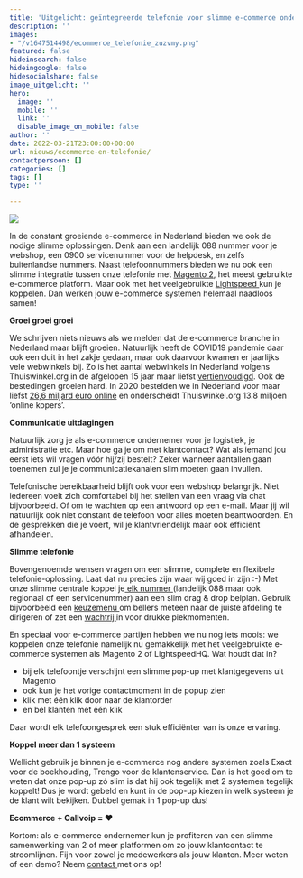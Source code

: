 ```yaml
---
title: 'Uitgelicht: geïntegreerde telefonie voor slimme e-commerce ondernemers.'
description: ''
images:
- "/v1647514498/ecommerce_telefonie_zuzvmy.png"
featured: false
hideinsearch: false
hideingoogle: false
hidesocialshare: false
image_uitgelicht: ''
hero:
  image: ''
  mobile: ''
  link: ''
  disable_image_on_mobile: false
author: ''
date: 2022-03-21T23:00:00+00:00
url: nieuws/ecommerce-en-telefonie/
contactpersoon: []
categories: []
tags: []
type: ''

---
```

![](https://res.cloudinary.com/callvoip/image/upload/v1647514498/ecommerce_telefonie_zuzvmy.png)

In de constant groeiende e-commerce in Nederland bieden we ook de nodige slimme oplossingen. Denk aan een landelijk 088 nummer voor je webshop, een 0900 servicenummer voor de helpdesk, en zelfs buitenlandse nummers. Naast telefoonnummers bieden we nu ook een slimme integratie tussen onze telefonie met [Magento 2](https://www.callvoip.nl/marketplace/magento2/), het meest gebruikte e-commerce platform. Maar ook met het veelgebruikte [Lightspeed ](https://www.callvoip.nl/marketplace/lightspeedhq/)kun je koppelen. Dan werken jouw e-commerce systemen helemaal naadloos samen!

**Groei groei groei**

We schrijven niets nieuws als we melden dat de e-commerce branche in Nederland maar blijft groeien. Natuurlijk heeft de COVID19 pandemie daar ook een duit in het zakje gedaan, maar ook daarvoor kwamen er jaarlijks vele webwinkels bij. Zo is het aantal webwinkels in Nederland volgens Thuiswinkel.org in de afgelopen 15 jaar maar liefst [vertienvoudigd](https://www.thuiswinkel.org/webshops/kennisbank/kennisartikelen/hoeveel-webwinkels-zijn-er-in-nederland/). Ook de bestedingen groeien hard. In 2020 bestelden we in Nederland voor maar liefst [26,6 miljard euro online](https://www.thuiswinkel.org/media/4ispdj2v/infographic_thuiswinkel_markt_monitor_2020_fy.pdf) en onderscheidt Thuiswinkel.org 13.8 miljoen ‘online kopers’.

**Communicatie uitdagingen**

Natuurlijk zorg je als e-commerce ondernemer voor je logistiek, je administratie etc. Maar hoe ga je om met klantcontact? Wat als iemand jou eerst iets wil vragen vóór hij/zij bestelt? Zeker wanneer aantallen gaan toenemen zul je je communicatiekanalen slim moeten gaan invullen.

Telefonische bereikbaarheid blijft ook voor een webshop belangrijk. Niet iedereen voelt zich comfortabel bij het stellen van een vraag via chat bijvoorbeeld. Of om te wachten op een antwoord op een e-mail. Maar jij wil natuurlijk ook niet constant de telefoon voor alles moeten beantwoorden. En de gesprekken die je voert, wil je klantvriendelijk maar ook efficiënt afhandelen.

**Slimme telefonie**

Bovengenoemde wensen vragen om een slimme, complete en flexibele telefonie-oplossing. Laat dat nu precies zijn waar wij goed in zijn :-) Met onze slimme centrale koppel je[ elk nummer ](https://www.callvoip.nl/telefonie/nummers/)(landelijk 088 maar ook regionaal of een servicenummer) aan een slim drag & drop belplan. Gebruik bijvoorbeeld een [keuzemenu ](https://www.callvoip.nl/telefonie/functionaliteiten/keuzemenu-ivr/)om bellers meteen naar de juiste afdeling te dirigeren of zet een [wachtrij ](https://www.callvoip.nl/telefonie/functionaliteiten/wachtrij/)in voor drukke piekmomenten.

En speciaal voor e-commerce partijen hebben we nu nog iets moois: we koppelen onze telefonie namelijk nu gemakkelijk met het veelgebruikte e-commerce systemen als Magento 2 of LightspeedHQ. Wat houdt dat in?

* bij elk telefoontje verschijnt een slimme pop-up met klantgegevens uit Magento
* ook kun je het vorige contactmoment in de popup zien
* klik met één klik door naar de klantorder
* en bel klanten met één klik

Daar wordt elk telefoongesprek een stuk efficiënter van is onze ervaring.

**Koppel meer dan 1 systeem**

Wellicht gebruik je binnen je e-commerce nog andere systemen zoals Exact voor de boekhouding, Trengo voor de klantenservice. Dan is het goed om te weten dat onze pop-up zó slim is dat hij ook tegelijk met 2 systemen tegelijk koppelt! Dus je wordt gebeld en kunt in de pop-up kiezen in welk systeem je de klant wilt bekijken. Dubbel gemak in 1 pop-up dus!

  
**Ecommerce + Callvoip = ❤️**

Kortom: als e-commerce ondernemer kun je profiteren van een slimme samenwerking van 2 of meer platformen om zo jouw klantcontact te stroomlijnen. Fijn voor zowel je medewerkers als jouw klanten. Meer weten of een demo? Neem [contact ](https://www.callvoip.nl/contact/)met ons op!